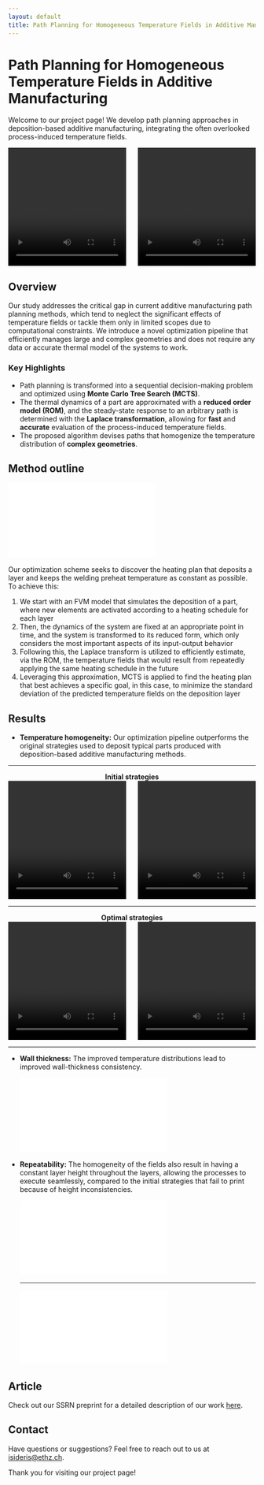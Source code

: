 ```yaml
---
layout: default
title: Path Planning for Homogeneous Temperature Fields in Additive Manufacturing
---
```


# Path Planning for Homogeneous Temperature Fields in Additive Manufacturing

Welcome to our project page! We develop path planning approaches in deposition-based additive manufacturing, integrating the often overlooked process-induced temperature fields.

<div style="display: flex; justify-content: space-between; align-items: center;">
    <video width="240" height="240" controls style="margin-right: 10px;">
        <source src="./multimedia/good_pockets_2_layers.mp4" type="video/mp4">
        Your browser does not support the video tag.
    </video>
    <video width="240" height="240" controls style="margin-left: 10px;">
        <source src="./multimedia/good_pockets_2_layers.mp4" type="video/mp4">
        Your browser does not support the video tag.
    </video>
</div>

## Overview
Our study addresses the critical gap in current additive manufacturing path planning methods, which tend to neglect the significant effects of temperature fields or tackle them only in limited scopes due to computational constraints. 
We introduce a novel optimization pipeline that efficiently manages large and complex geometries and does not require any data or accurate thermal model of the systems to work.

### Key Highlights
- Path planning is transformed into a sequential decision-making problem and optimized using **Monte Carlo Tree Search (MCTS)**.
- The thermal dynamics of a part are approximated with a **reduced order model (ROM)**, and the steady-state response to an arbitrary path is determined
with the **Laplace transformation**, allowing for **fast** and **accurate** evaluation of the process-induced temperature fields.
- The proposed algorithm devises paths that homogenize the temperature distribution of **complex geometries**.

## Method outline
![Pipeline](./multimedia/graphical_abstract.pdf)


Our optimization scheme seeks to discover the heating plan that deposits a layer and keeps the welding preheat temperature as constant as possible. To achieve this:
1. We start with an FVM model that simulates the deposition of a part, where new elements are activated according to a heating schedule for each layer
2. Then, the dynamics of the system are fixed at an appropriate point in time, and the system is transformed to its
reduced form, which only considers the most important aspects of its input-output behavior
3. Following this,
the Laplace transform is utilized to efficiently estimate, via the ROM, the temperature fields that would result from repeatedly applying the same heating schedule in the future
4. Leveraging this approximation,
MCTS is applied to find the heating plan that best achieves a specific goal, in this case, to minimize the standard deviation of the predicted temperature fields on the deposition layer

## Results
- **Temperature homogeneity:** Our optimization pipeline outperforms the original strategies used to deposit typical parts produced with deposition-based additive manufacturing methods.
****
<div style="text-align: center;"><strong>Initial strategies </strong></div>
<div style="display: flex; justify-content: space-between; align-items: center;">
    <!-- Column Titles -->
    <video width="240" height="240" controls style="margin-right: 10px;">
        <source src="./multimedia/bad_pockets_2_layers.mp4" type="video/mp4">
        Your browser does not support the video tag.
    </video>
    <video width="240" height="240" controls style="margin-left: 10px;">
        <source src="./multimedia/bad_pockets_2_layers.mp4" type="video/mp4">
        Your browser does not support the video tag.
    </video>
</div>

***
<div style="text-align: center;"><strong>Optimal strategies</strong></div>
<div style="display: flex; justify-content: space-between; align-items: center;">
    <!-- Column Titles -->
    <video width="240" height="240" controls style="margin-right: 10px;">
        <source src="./multimedia/good_pockets_2_layers.mp4" type="video/mp4">
        Your browser does not support the video tag.
    </video>
    <video width="240" height="240" controls style="margin-left: 10px;">
        <source src="./multimedia/good_pockets_2_layers.mp4" type="video/mp4">
        Your browser does not support the video tag.
    </video>
</div>

***
- **Wall thickness:** The improved temperature distributions lead to improved wall-thickness consistency.
  
   ![Pipeline](./multimedia/thickness.pdf)

- **Repeatability:** The homogeneity of the fields also result in having a constant layer height throughout the layers, allowing the processes to execute seamlessly, compared to the initial strategies that fail to print because of height inconsistencies.

    ![Dense](./multimedia/group_parts_dense.pdf)
    ***
    ![Pockets](./multimedia/group_parts_pockets.pdf)
 

## Article

Check out our SSRN preprint for a detailed description of our work [here](https://papers.ssrn.com/sol3/papers.cfm?abstract_id=4656481).

## Contact

Have questions or suggestions? Feel free to reach out to us at [isideris@ethz.ch](mailto:isideris@ethz.ch).

Thank you for visiting our project page!
